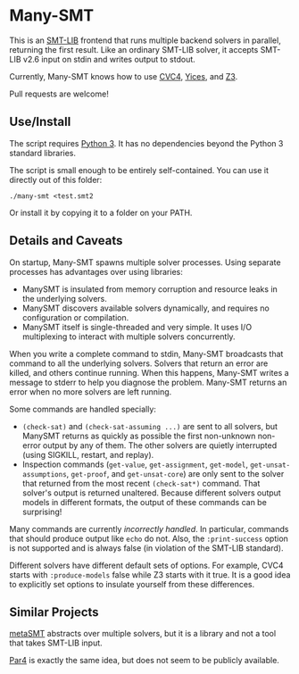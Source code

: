 # Many-SMT
This is an [SMT-LIB](http://smtlib.cs.uiowa.edu/) frontend that runs multiple
backend solvers in parallel, returning the first result.  Like an ordinary
SMT-LIB solver, it accepts SMT-LIB v2.6 input on stdin and writes output to
stdout.

Currently, Many-SMT knows how to use
[CVC4](https://cvc4.github.io/),
[Yices](https://yices.csl.sri.com/), and
[Z3](https://github.com/Z3Prover/z3).

Pull requests are welcome!

## Use/Install

The script requires [Python 3](https://www.python.org/).  It has no
dependencies beyond the Python 3 standard libraries.

The script is small enough to be entirely self-contained.  You can use it
directly out of this folder:

    ./many-smt <test.smt2

Or install it by copying it to a folder on your PATH.

## Details and Caveats

On startup, Many-SMT spawns multiple solver processes.  Using separate
processes has advantages over using libraries:

 - ManySMT is insulated from memory corruption and resource leaks in the
   underlying solvers.
 - ManySMT discovers available solvers dynamically, and requires no
   configuration or compilation.
 - ManySMT itself is single-threaded and very simple.  It uses I/O multiplexing
   to interact with multiple solvers concurrently.

When you write a complete command to stdin, Many-SMT broadcasts that command
to all the underlying solvers.  Solvers that return an error are killed, and
others continue running.  When this happens, Many-SMT writes a message to
stderr to help you diagnose the problem.  Many-SMT returns an error when no
more solvers are left running.

Some commands are handled specially:

 - `(check-sat)` and `(check-sat-assuming ...)` are sent to all solvers, but
   ManySMT returns as quickly as possible the first non-unknown non-error
   output by any of them.  The other solvers are quietly interrupted (using
   SIGKILL, restart, and replay).
 - Inspection commands (`get-value`, `get-assignment`, `get-model`,
   `get-unsat-assumptions`, `get-proof`, and `get-unsat-core`) are only sent to
   the solver that returned from the most recent `(check-sat*)` command.  That
   solver's output is returned unaltered.  Because different solvers output
   models in different formats, the output of these commands can be surprising!

Many commands are currently _incorrectly handled_.  In particular, commands
that should produce output like `echo` do not.  Also, the `:print-success`
option is not supported and is always false (in violation of the SMT-LIB
standard).

Different solvers have different default sets of options.  For example, CVC4
starts with `:produce-models` false while Z3 starts with it true.  It is a good
idea to explicitly set options to insulate yourself from these differences.

## Similar Projects

[metaSMT](https://github.com/agra-uni-bremen/metaSMT) abstracts over multiple
solvers, but it is a library and not a tool that takes SMT-LIB input.

[Par4](https://smt-comp.github.io/2019/participants/par4) is exactly the same
idea, but does not seem to be publicly available.
